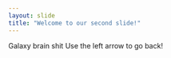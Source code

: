 ```yaml
---
layout: slide
title: "Welcome to our second slide!"
---
```

Galaxy brain shit
Use the left arrow to go back!
